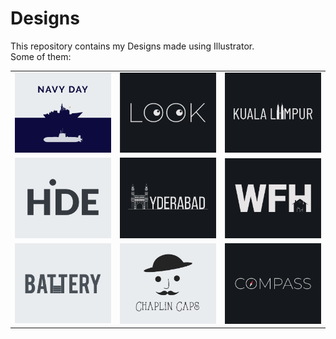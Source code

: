 # Designs
This repository contains my Designs made using Illustrator.<br>
Some of them:<br>
<table>
<tr><td><img src="./2020-12/png/04.12.2020.png"></td><td><img src="./2021-01/png/16.01.2021.png"></td><td><img src="./2020-12/png/29.12.2020.png"></td></tr>
<tr><td><img src="./2020-11/png/23.11.2020.png"></td><td><img src="./2020-12/png/20.12.2020.png"></td><td><img src="./2021-01/png/05.01.2021.png"></td></tr>
<tr><td><img src="./2020-11/png/28.11.2020.png"></td><td><img src="./2020-11/png/18.11.2020.png"></td><td><img src="./2020-12/png/12.12.2020.png"></td></tr>
</table>
